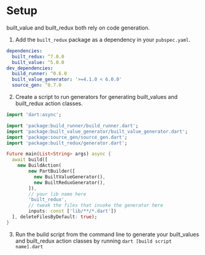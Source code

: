 # Setup

built_value and built_redux both rely on code generation.

1. Add the `built_redux` package as a dependency in your `pubspec.yaml`.
  ```yaml
  dependencies:
    built_redux: ^7.0.0
    built_value: ^5.0.0
  dev_dependencies:
    build_runner: ^0.6.0
    built_value_generator: '>=4.1.0 < 6.0.0'
    source_gen: ^0.7.0
  ```

2. Create a script to run generators for generating built_values and built_redux action classes.
  ```dart
  import 'dart:async';

  import 'package:build_runner/build_runner.dart';
  import 'package:built_value_generator/built_value_generator.dart';
  import 'package:source_gen/source_gen.dart';
  import 'package:built_redux/generator.dart';

  Future main(List<String> args) async {
    await build([
      new BuildAction(
          new PartBuilder([
            new BuiltValueGenerator(),
            new BuiltReduxGenerator(),
          ]),
          // your lib name here
          'built_redux',
          // tweak the files that invoke the generator here
          inputs: const ['lib/**/*.dart'])
    ], deleteFilesByDefault: true);
  }
  ```

3. Run the build script from the command line to generate your built_values and built_redux action classes by running `dart [build script name].dart`
